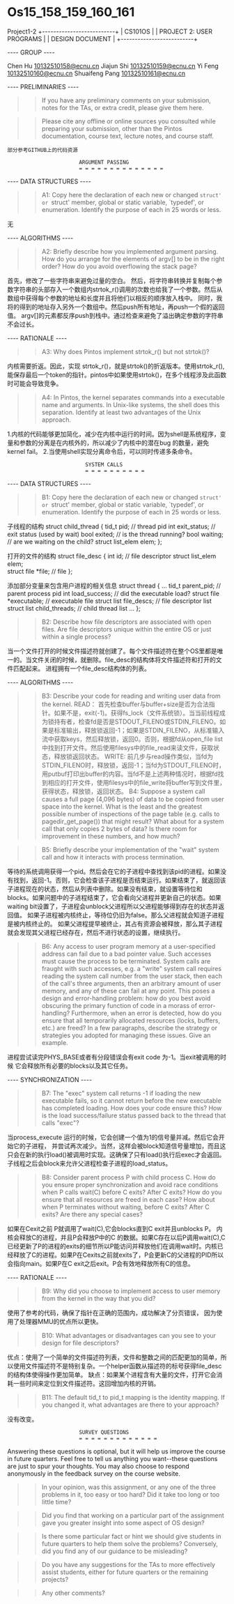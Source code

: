 # Os15_158_159_160_161
Project1-2
		     +--------------------------+
		     |           CS101OS        |
         | PROJECT 2: USER PROGRAMS	|
		     |     DESIGN DOCUMENT      |
		     +--------------------------+



---- GROUP ----

Chen Hu <10132510158@ecnu.cn>
Jiajun Shi <10132510159@ecnu.cn>
Yi Feng <10132510160@ecnu.cn>
Shuaifeng Pang <10132510161@ecnu.cn>


---- PRELIMINARIES ----

>> If you have any preliminary comments on your submission, notes for the
>> TAs, or extra credit, please give them here.

>> Please cite any offline or online sources you consulted while
>> preparing your submission, other than the Pintos documentation, course
>> text, lecture notes, and course staff.

    部分参考GITHUB上的代码资源

                           ARGUMENT PASSING
                           = = = = = = = = = = = = = = 

---- DATA STRUCTURES ----

>> A1: Copy here the declaration of each new or changed `struct' or
>> `struct' member, global or static variable, `typedef', or
>> enumeration.  Identify the purpose of each in 25 words or less.

无

---- ALGORITHMS ----

>> A2: Briefly describe how you implemented argument parsing.  How do
>> you arrange for the elements of argv[] to be in the right order?
>> How do you avoid overflowing the stack page?
    
首先，修改了一些字符串来避免过量的空白。
然后，将字符串转换并复制每个参数字符串的头部存入一个数组内strtok_r()调用的次数也给我了一个参数。然后从数组中获得每个参数的地址和长度并且将他们以相反的顺序放入栈中。
同时，我将的得到的地址存入另外一个数组中。然后push所有地址，再push一个假的返回值。
argv[]的元素都反序push到栈中。通过检查来避免了溢出确定参数的字符串不会过长。

---- RATIONALE ----

>> A3: Why does Pintos implement strtok_r() but not strtok()?

内核需要折返。因此，实现 strtok_r()，就是strtok()的折返版本。使用strtok_r(),能保存最后一个token的指针。pintos中如果使用strtok()，在多个线程涉及此函数时可能会导致竞争。


>> A4: In Pintos, the kernel separates commands into a executable name
>> and arguments.  In Unix-like systems, the shell does this
>> separation.  Identify at least two advantages of the Unix approach.

1.内核的代码能够更加简化，减少在内核中运行的时间。因为shell是系统程序，变量和参数的分离是在内核外的，所以减少了内核中的潜在bug 的数量，避免kernel fail。
2.当使用shell实现分离命令后，可以同时传递多条命令。


                             SYSTEM CALLS
                             = = = = = = = = = =

---- DATA STRUCTURES ----

>> B1: Copy here the declaration of each new or changed `struct' or
>> `struct' member, global or static variable, `typedef', or
>> enumeration.  Identify the purpose of each in 25 words or less.

子线程的结构
struct child_thread {
    tid_t pid;  // thread pid
    int exit_status;  // exit status (used by wait)
    bool exited;   // is the thread running?
    bool waiting;  // are we waiting on the child?
    struct list_elem elem;
};


打开的文件的结构
struct file_desc {
    int id;  // file descriptor
    struct list_elem elem;  
    struct file *file;  // file
};

添加部分变量来包含用户进程的相关信息
struct thread {
    …
    tid_t parent_pid;  // parent process pid
    int load_success;  // did the executable load?
    struct file *executable; // executable file
    struct list file_descs;  // file descriptor list
    struct list child_threads;  // child thread list
    …
};


>> B2: Describe how file descriptors are associated with open files.
>> Are file descriptors unique within the entire OS or just within a
>> single process?

当一个文件打开的时候文件描述符就创建了。每个文件描述符在整个OS里都是唯一的。当文件关闭的时候，就删除。file_desc的结构体将文件描述符和打开的文件匹配起来。
进程拥有一个file_desc结构体的列表。

---- ALGORITHMS ----

>> B3: Describe your code for reading and writing user data from the
>> kernel.
READ：
首先检查buffer与buffer+size是否为合法指针。如果不是，exit(-1)。获得fs_lock（文件系统锁）。当当前线程成为锁持有者，检查fd是否是STDOUT_FILENO或STDIN_FILENO。如果是标准输出，释放锁返回-1；如果是STDIN_FILENO，从标准输入流中获取keys，然后释放锁，返回0。否则，根据fd从open_file list中找到打开文件。然后使用filesys中的file_read来读文件，获取状态，释放锁返回状态。
WRITE:
前几步与read操作类似，当fd为STDIN_FILENO时，释放锁，返回-1；当fd为STDOUT_FILENO时，用putbuf打印出buffer的内容。当fd不是上述两种情况时，根据fd找到相应的打开文件，使用filesys中的file_write将buffer写到文件里，获得状态，释放锁，返回状态。
>> B4: Suppose a system call causes a full page (4,096 bytes) of data
>> to be copied from user space into the kernel.  What is the least
>> and the greatest possible number of inspections of the page table
>> (e.g. calls to pagedir_get_page()) that might result?  What about
>> for a system call that only copies 2 bytes of data?  Is there room
>> for improvement in these numbers, and how much?

>> B5: Briefly describe your implementation of the "wait" system call
>> and how it interacts with process termination.

等待的系统调用获得一个pid。然后会在它的子进程中查找到该pid的进程。如果没有找到，返回-1。否则，它会检查该子进程是否结束运行。如果结束了，就返回该子进程现在的状态，然后从列表中删除。如果没有结束，就设置等待位和blocks。如果问题中的子进程结束了，它会看向父进程并更新自己的状态。如果waiting bit设置了，子进程会unblock父进程所以父进程能够得到存在的状态并返回值。
如果子进程被内核终止，等待位仍旧为false。那么父进程就会知道子进程是被内核终止的。
如果父进程提早被终止，其占有资源会被释放，那么其子进程就会发现其父进程已经存在，然后不进行状态的设置，继续执行。

>> B6: Any access to user program memory at a user-specified address
>> can fail due to a bad pointer value.  Such accesses must cause the
>> process to be terminated.  System calls are fraught with such
>> accesses, e.g. a "write" system call requires reading the system
>> call number from the user stack, then each of the call's three
>> arguments, then an arbitrary amount of user memory, and any of
>> these can fail at any point.  This poses a design and
>> error-handling problem: how do you best avoid obscuring the primary
>> function of code in a morass of error-handling?  Furthermore, when
>> an error is detected, how do you ensure that all temporarily
>> allocated resources (locks, buffers, etc.) are freed?  In a few
>> paragraphs, describe the strategy or strategies you adopted for
>> managing these issues.  Give an example.

进程尝试读完PHYS_BASE或者有分段错误会有exit code 为-1。当exit被调用的时候
它会释放所有必要的blocks以及其它任务。

---- SYNCHRONIZATION ----

>> B7: The "exec" system call returns -1 if loading the new executable
>> fails, so it cannot return before the new executable has completed
>> loading.  How does your code ensure this?  How is the load
>> success/failure status passed back to the thread that calls "exec"?

当process_execute 运行的时候，它会创建一个值为1的信号量并减。然后它会开始它的子进程，	并尝试再次减少。当然，这样会被block知道信号量增加，而且这只会在新的执行load()被调用时实现。这确保了只有load()执行后exec才会返回。子线程之后会block来允许父进程检查子进程的load_status。


>> B8: Consider parent process P with child process C.  How do you
>> ensure proper synchronization and avoid race conditions when P
>> calls wait(C) before C exits?  After C exits?  How do you ensure
>> that all resources are freed in each case?  How about when P
>> terminates without waiting, before C exits?  After C exits?  Are
>> there any special cases?

如果在Cexit之前 P就调用了wait(C),它会blocks直到C exit并且unblocks P。
内核会释放C的进程，并且P会释放P中的C 的数据。如果C存在以后P调用wait(C),C已经更新了P的进程的exits的细节所以P能访问并释放他们在调用wait时。内核已经释放了C的进程。如果P在Cexits之前就exits了，P会更新C的父进程的PID所以会指向main。如果P在C exit之后exit。P会有效地释放所有C的信息。

---- RATIONALE ----

>> B9: Why did you choose to implement access to user memory from the
>> kernel in the way that you did?

使用了参考的代码，确保了指针在正确的范围内，成功解决了分页错误，
因为使用了处理器MMU的优点所以更快。


>> B10: What advantages or disadvantages can you see to your design
>> for file descriptors?

优点：使用了一个简单的文件描述符列表，文件和整数之间的匹配更加的简单，所以使用文件描述符不是特别复杂。一个helper函数从描述符的标号获得file_desc的结构体使得操作更加简单。
缺点：如果某个进程含有大量的文件，打开它会消耗一些时间来定位到文件描述符。这回增加内核的开销。

>> B11: The default tid_t to pid_t mapping is the identity mapping.
>> If you changed it, what advantages are there to your approach?

没有改变。

                           SURVEY QUESTIONS
                           = = = = = = = = = = = = =

Answering these questions is optional, but it will help us improve the
course in future quarters.  Feel free to tell us anything you
want--these questions are just to spur your thoughts.  You may also
choose to respond anonymously in the feedback survey on the course
website.

>> In your opinion, was this assignment, or any one of the three problems
>> in it, too easy or too hard?  Did it take too long or too little time?

>> Did you find that working on a particular part of the assignment gave
>> you greater insight into some aspect of OS design?

>> Is there some particular fact or hint we should give students in
>> future quarters to help them solve the problems?  Conversely, did you
>> find any of our guidance to be misleading?

>> Do you have any suggestions for the TAs to more effectively assist
>> students, either for future quarters or the remaining projects?

>> Any other comments?

